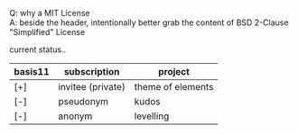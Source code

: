 Q: why a MIT License  
A: beside the header, intentionally better grab the content of BSD 2-Clause "Simplified" License  
  
  
current status‥  
  
|basis11|subscription|project|
|----|--|--|
|[+]|invitee (private)|theme of elements|
|[-]|pseudonym|kudos|
|[-]|anonym|levelling|